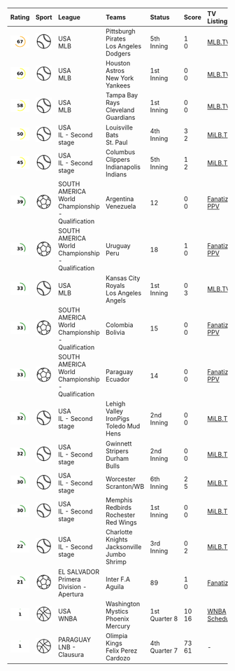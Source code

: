 | Rating                                                                                                                                 | Sport                                                                                                                | League                                              | Teams                                          | Status        | Score    | TV Listing                                                                                                                    |
|:---------------------------------------------------------------------------------------------------------------------------------------|:---------------------------------------------------------------------------------------------------------------------|:----------------------------------------------------|:-----------------------------------------------|:--------------|:---------|:------------------------------------------------------------------------------------------------------------------------------|
| <img src="https://raw.githubusercontent.com/BlakeDuncan25/Donut-SVG-Ratings/bac4e4a278175106499642192132b1786a9aec38/67.svg" alt="67"> | <img src="https://raw.githubusercontent.com/BlakeDuncan25/Donut-SVG-Ratings/master/baseball.png" alt="Baseball">     | USA<br>MLB                                          | Pittsburgh Pirates<br>Los Angeles Dodgers      | 5th Inning    | 1<br>0   | <a href="https://www.mlb.com/live-stream-games">MLB.TV</a>                                                                    |
| <img src="https://raw.githubusercontent.com/BlakeDuncan25/Donut-SVG-Ratings/bac4e4a278175106499642192132b1786a9aec38/60.svg" alt="60"> | <img src="https://raw.githubusercontent.com/BlakeDuncan25/Donut-SVG-Ratings/master/baseball.png" alt="Baseball">     | USA<br>MLB                                          | Houston Astros<br>New York Yankees             | 1st Inning    | 0<br>0   | <a href="https://www.mlb.com/live-stream-games">MLB.TV</a>                                                                    |
| <img src="https://raw.githubusercontent.com/BlakeDuncan25/Donut-SVG-Ratings/bac4e4a278175106499642192132b1786a9aec38/58.svg" alt="58"> | <img src="https://raw.githubusercontent.com/BlakeDuncan25/Donut-SVG-Ratings/master/baseball.png" alt="Baseball">     | USA<br>MLB                                          | Tampa Bay Rays<br>Cleveland Guardians          | 1st Inning    | 0<br>0   | <a href="https://www.mlb.com/live-stream-games">MLB.TV</a>                                                                    |
| <img src="https://raw.githubusercontent.com/BlakeDuncan25/Donut-SVG-Ratings/bac4e4a278175106499642192132b1786a9aec38/50.svg" alt="50"> | <img src="https://raw.githubusercontent.com/BlakeDuncan25/Donut-SVG-Ratings/master/baseball.png" alt="Baseball">     | USA<br>IL - Second stage                            | Louisville Bats<br>St. Paul                    | 4th Inning    | 3<br>2   | <a href="https://www.milb.com/live-stream-games/2025/09/03">MiLB.TV</a>                                                       |
| <img src="https://raw.githubusercontent.com/BlakeDuncan25/Donut-SVG-Ratings/bac4e4a278175106499642192132b1786a9aec38/45.svg" alt="45"> | <img src="https://raw.githubusercontent.com/BlakeDuncan25/Donut-SVG-Ratings/master/baseball.png" alt="Baseball">     | USA<br>IL - Second stage                            | Columbus Clippers<br>Indianapolis Indians      | 5th Inning    | 1<br>2   | <a href="https://www.milb.com/live-stream-games/2025/09/03">MiLB.TV</a>                                                       |
| <img src="https://raw.githubusercontent.com/BlakeDuncan25/Donut-SVG-Ratings/bac4e4a278175106499642192132b1786a9aec38/39.svg" alt="39"> | <img src="https://raw.githubusercontent.com/BlakeDuncan25/Donut-SVG-Ratings/master/soccer.png" alt="Soccer">         | SOUTH AMERICA<br>World Championship - Qualification | Argentina<br>Venezuela                         | 12            | 0<br>0   | <a href="https://watch.fanatiz.com/channels">Fanatiz PPV</a>                                                                  |
| <img src="https://raw.githubusercontent.com/BlakeDuncan25/Donut-SVG-Ratings/bac4e4a278175106499642192132b1786a9aec38/35.svg" alt="35"> | <img src="https://raw.githubusercontent.com/BlakeDuncan25/Donut-SVG-Ratings/master/soccer.png" alt="Soccer">         | SOUTH AMERICA<br>World Championship - Qualification | Uruguay<br>Peru                                | 18            | 1<br>0   | <a href="https://watch.fanatiz.com/channels">Fanatiz PPV</a>                                                                  |
| <img src="https://raw.githubusercontent.com/BlakeDuncan25/Donut-SVG-Ratings/bac4e4a278175106499642192132b1786a9aec38/33.svg" alt="33"> | <img src="https://raw.githubusercontent.com/BlakeDuncan25/Donut-SVG-Ratings/master/baseball.png" alt="Baseball">     | USA<br>MLB                                          | Kansas City Royals<br>Los Angeles Angels       | 1st Inning    | 0<br>3   | <a href="https://www.mlb.com/live-stream-games">MLB.TV</a>                                                                    |
| <img src="https://raw.githubusercontent.com/BlakeDuncan25/Donut-SVG-Ratings/bac4e4a278175106499642192132b1786a9aec38/33.svg" alt="33"> | <img src="https://raw.githubusercontent.com/BlakeDuncan25/Donut-SVG-Ratings/master/soccer.png" alt="Soccer">         | SOUTH AMERICA<br>World Championship - Qualification | Colombia<br>Bolivia                            | 15            | 0<br>0   | <a href="https://watch.fanatiz.com/channels">Fanatiz PPV</a>                                                                  |
| <img src="https://raw.githubusercontent.com/BlakeDuncan25/Donut-SVG-Ratings/bac4e4a278175106499642192132b1786a9aec38/33.svg" alt="33"> | <img src="https://raw.githubusercontent.com/BlakeDuncan25/Donut-SVG-Ratings/master/soccer.png" alt="Soccer">         | SOUTH AMERICA<br>World Championship - Qualification | Paraguay<br>Ecuador                            | 14            | 0<br>0   | <a href="https://watch.fanatiz.com/channels">Fanatiz PPV</a>                                                                  |
| <img src="https://raw.githubusercontent.com/BlakeDuncan25/Donut-SVG-Ratings/bac4e4a278175106499642192132b1786a9aec38/32.svg" alt="32"> | <img src="https://raw.githubusercontent.com/BlakeDuncan25/Donut-SVG-Ratings/master/baseball.png" alt="Baseball">     | USA<br>IL - Second stage                            | Lehigh Valley IronPigs<br>Toledo Mud Hens      | 2nd Inning    | 0<br>0   | <a href="https://www.milb.com/live-stream-games/2025/09/03">MiLB.TV</a>                                                       |
| <img src="https://raw.githubusercontent.com/BlakeDuncan25/Donut-SVG-Ratings/bac4e4a278175106499642192132b1786a9aec38/32.svg" alt="32"> | <img src="https://raw.githubusercontent.com/BlakeDuncan25/Donut-SVG-Ratings/master/baseball.png" alt="Baseball">     | USA<br>IL - Second stage                            | Gwinnett Stripers<br>Durham Bulls              | 2nd Inning    | 0<br>0   | <a href="https://www.milb.com/live-stream-games/2025/09/03">MiLB.TV</a>                                                       |
| <img src="https://raw.githubusercontent.com/BlakeDuncan25/Donut-SVG-Ratings/bac4e4a278175106499642192132b1786a9aec38/30.svg" alt="30"> | <img src="https://raw.githubusercontent.com/BlakeDuncan25/Donut-SVG-Ratings/master/baseball.png" alt="Baseball">     | USA<br>IL - Second stage                            | Worcester<br>Scranton/WB                       | 6th Inning    | 2<br>5   | <a href="https://www.milb.com/live-stream-games/2025/09/03">MiLB.TV</a>                                                       |
| <img src="https://raw.githubusercontent.com/BlakeDuncan25/Donut-SVG-Ratings/bac4e4a278175106499642192132b1786a9aec38/30.svg" alt="30"> | <img src="https://raw.githubusercontent.com/BlakeDuncan25/Donut-SVG-Ratings/master/baseball.png" alt="Baseball">     | USA<br>IL - Second stage                            | Memphis Redbirds<br>Rochester Red Wings        | 1st Inning    | 0<br>0   | <a href="https://www.milb.com/live-stream-games/2025/09/03">MiLB.TV</a>                                                       |
| <img src="https://raw.githubusercontent.com/BlakeDuncan25/Donut-SVG-Ratings/bac4e4a278175106499642192132b1786a9aec38/22.svg" alt="22"> | <img src="https://raw.githubusercontent.com/BlakeDuncan25/Donut-SVG-Ratings/master/baseball.png" alt="Baseball">     | USA<br>IL - Second stage                            | Charlotte Knights<br>Jacksonville Jumbo Shrimp | 3rd Inning    | 0<br>2   | <a href="https://www.milb.com/live-stream-games/2025/09/03">MiLB.TV</a>                                                       |
| <img src="https://raw.githubusercontent.com/BlakeDuncan25/Donut-SVG-Ratings/bac4e4a278175106499642192132b1786a9aec38/21.svg" alt="21"> | <img src="https://raw.githubusercontent.com/BlakeDuncan25/Donut-SVG-Ratings/master/soccer.png" alt="Soccer">         | EL SALVADOR<br>Primera Division - Apertura          | Inter F.A<br>Aguila                            | 89            | 1<br>0   | <a href="https://watch.fanatiz.com/channels">Fanatiz</a>                                                                      |
| <img src="https://raw.githubusercontent.com/BlakeDuncan25/Donut-SVG-Ratings/bac4e4a278175106499642192132b1786a9aec38/1.svg" alt="1">   | <img src="https://raw.githubusercontent.com/BlakeDuncan25/Donut-SVG-Ratings/master/basketball.png" alt="Basketball"> | USA<br>WNBA                                         | Washington Mystics<br>Phoenix Mercury          | 1st Quarter 8 | 10<br>16 | <a href="https://www.sportsmediawatch.com/wnba-tv-schedule-2024-watch-stream-live/#WednesdaySeptember32025">WNBA Schedule</a> |
| <img src="https://raw.githubusercontent.com/BlakeDuncan25/Donut-SVG-Ratings/bac4e4a278175106499642192132b1786a9aec38/1.svg" alt="1">   | <img src="https://raw.githubusercontent.com/BlakeDuncan25/Donut-SVG-Ratings/master/basketball.png" alt="Basketball"> | PARAGUAY<br>LNB - Clausura                          | Olimpia Kings<br>Felix Perez Cardozo           | 4th Quarter 7 | 73<br>61 | -                                                                                                                             |